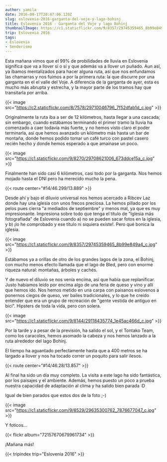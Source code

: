 ```yaml
---
author: yamila
date: 2016-09-17T20:47:06.120Z
slug: eslovenia-2016-garganta-del-voje-y-lago-bohinj
title: Eslovenia 2016 - Garganta del Voje y lago Bohinj
thumbnailImage: https://c1.staticflickr.com/9/8357/29745359465_8b99e849a4_c.jpg
trip: Eslovenia 2016
tags:
- Eslovenia
- Senderismo
---
```


Esta mañana vimos que el 99% de probilidades de lluvia en Eslovenia significa que va a llover sí o sí y que además va a llover un puñado. Aun así, ya íbamos mentalizados para hacer alguna ruta, así que nos enfundamos las chamarras y nos fuimos a por la primera ruta: la que discurre por una garganta en el el valle del Voje. A diferencia de la garganta de ayer, esta es mucho más abrupta y estrecha, y la mayor parte de los tramos hay que transitarla por arriba.

{{< image src="https://c2.staticflickr.com/8/7578/29710046796_7f52dfab1d_c.jpg" >}}

Originalmente la ruta iba a ser de 12 kilómetros, hasta llegar a una cascada; sin embargo, cuando estábamos terminando el primer tramo la lluvia ha comenzado a caer todavía más fuerte, y no hemos visto claro el poder terminarla, así que hemos avanzado un kilómetro más hasta un bar de montaña, donde hemos podido tomar un café turco con pastel casero recién hecho y donde hemos esperado a que amainase un poco.

{{< image src="https://c1.staticflickr.com/9/8270/29708621006_673ddce15a_c.jpg" >}}

Finalmente han sido casi 6 kilómetros, casi todo por la garganta. Nos hemos mojado hasta el DNI pero ha merecido mucho la pena.

{{< route center="#14/46.299/13.889" >}}

Desde ahí y bajo el diluvio universal nos hemos acercado a Ribcev Laz donde hay una iglesia con unos frecos preciosa. La hemos pillado por los pelos pues cierra "a mediados de septiembre" y menos mal, ya que es muy impresionante. Impresiona sobre todo que tenga el título de "Iglesia más fotografiada" de Eslovenia cuando a) no se pueden sacar fotos en la iglesia, y b) ¡lo he comprobado y ese título ni siquiera existe!. Pero qué bonica la iglesia.

{{< image src="https://c1.staticflickr.com/9/8357/29745359465_8b99e849a4_c.jpg" >}}

Estábamos ya a orillas de otro de los grandes lagos de la zona, el Bohinj, con mucho menos efecto llamada que el lago de Bled, pero con enorme riqueza natural: montañas, árboles y cachés.

Y de nuevo el diluvio se nos venía encima, así que había que replanificar. Justo habíamos leído por encima algo de una feria de queso y vino y allí que hemos ido. Nos hemos metido en una carpa con paisanos eslovenos a ponernos ciegos de queso, ver bailes tradicionales, y lo que he creído entender que era un grupo de recreación de "gente vestida de antiguo en bici". Hipsters de toda la vida, pero con solera.

{{< image src="https://c1.staticflickr.com/9/8144/29118435774_1e45ac466d_c.jpg" >}}

Por la tarde y a pesar de la previsión, ha salido el sol, y el Tontako Team, como los caracoles, hemos asomado la cabeza y nos hemos lanzado a la ruta alrededor del lago Bohinj.

El tiempo ha aguantado perfectamente hasta que a 400 metros se ha largado a llover y nos ha tocado correr un poquito para salir ilesos.

{{< route center="#14/46.28/13.857" >}}

Al final ha sido un día muy completo. La visita a este lago ha sido fantástica, por los paisajes y el ambiente. Además, hemos puesto un poco a prueba nuestra capacidad de adaptación al clima y ha salido bien parada :D

Igual de bien parados que estos dos de la foto ;-)

{{< image src="https://c1.staticflickr.com/9/8529/29635300762_7876677047_c.jpg" >}}

Y foticos...

{{< flickr album="72157670679961734" >}}

¡Mañana más!

{{< tripindex trip="Eslovenia 2016" >}}

